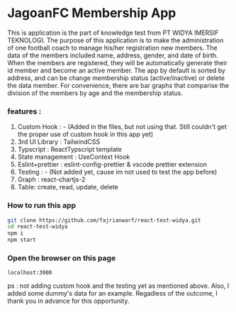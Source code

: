 # JagoanFC Membership App

This is application is the part of knowledge test from PT WIDYA IMERSIF TEKNOLOGI. The purpose of this application is to make the administration of one football coach to manage his/her registration new members. The data of the members included name, address, gender, and date of birth. When the members are registered, they will be automatically generate their id member and become an active member. The app by default is sorted by address, and can be change membership status (active/inactive) or delete the data member. For convenience, there are bar graphs that comparise the division of the members by age and the membership status.

### features :

1. Custom Hook : - (Added in the files, but not using that. Still couldn't get the proper use of custom hook in this app yet)
2. 3rd UI Library : TailwindCSS
3. Typscript : ReactTypscript template
4. State management : UseContext Hook
5. Eslint+prettier : eslint-config-prettier & vscode prettier extension
6. Testing : - (Not added yet, cause im not used to test the app before)
7. Graph : react-chartjs-2
8. Table: create, read, update, delete

### How to run this app

```sh
git clone https://github.com/fajrianwarf/react-test-widya.git
cd react-test-widya
npm i
npm start
```

### Open the browser on this page

```
localhost:3000
```

ps : not adding custom hook and the testing yet as mentioned above. Also, I added some dummy's data for an example.
Regadless of the outcome, I thank you in advance for this opportunity.
